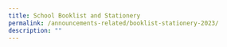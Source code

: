 ```yaml
---
title: School Booklist and Stationery
permalink: /announcements-related/booklist-stationery-2023/
description: ""
---
```


